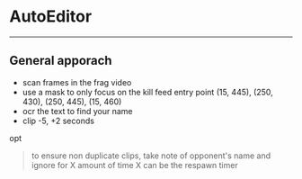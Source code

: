 # AutoEditor
---

## General apporach

- scan frames in the frag video
- use a mask to only focus on the kill feed entry point
(15, 445), (250, 430), (250, 445), (15, 460)
- ocr the text to find your name
- clip -5, +2 seconds

opt
> to ensure non duplicate clips, take note of opponent's name and ignore for X amount of time
> X can be the respawn timer
